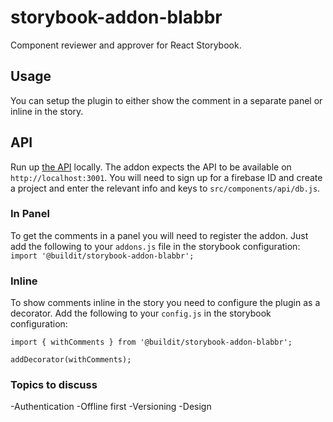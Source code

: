 # storybook-addon-blabbr

Component reviewer and approver for React Storybook.

## Usage
You can setup the plugin to either show the comment in a separate panel or inline in the story.

## API
Run up [the API](https://github.com/jon-ec/blabbr) locally. The addon expects the API to be available on
`http://localhost:3001`. You will need to sign up for a firebase ID and create a project and enter the relevant
info and keys to `src/components/api/db.js`.

### In Panel
To get the comments in a panel you will need to register the addon. Just add the following to your `addons.js` file in the storybook
configuration:
`import '@buildit/storybook-addon-blabbr';`

### Inline
To show comments inline in the story you need to configure the plugin as a decorator. Add the following to your `config.js` in the storybook configuration:

```
import { withComments } from '@buildit/storybook-addon-blabbr';

addDecorator(withComments);
```

### Topics to discuss
-Authentication
-Offline first
-Versioning
-Design
